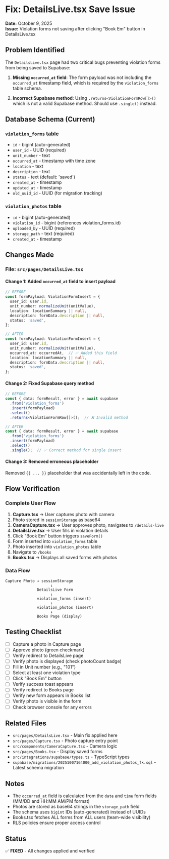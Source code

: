 # Fix: DetailsLive.tsx Save Issue

**Date:** October 9, 2025  
**Issue:** Violation forms not saving after clicking "Book Em" button in DetailsLive.tsx

## Problem Identified

The `DetailsLive.tsx` page had two critical bugs preventing violation forms from being saved to Supabase:

1. **Missing `occurred_at` field**: The form payload was not including the `occurred_at` timestamp field, which is required by the `violation_forms` table schema.

2. **Incorrect Supabase method**: Using `.returns<ViolationFormRow[]>()` which is not a valid Supabase method. Should use `.single()` instead.

## Database Schema (Current)

### `violation_forms` table
- `id` - bigint (auto-generated)
- `user_id` - UUID (required)
- `unit_number` - text
- `occurred_at` - timestamp with time zone
- `location` - text
- `description` - text
- `status` - text (default: 'saved')
- `created_at` - timestamp
- `updated_at` - timestamp
- `old_uuid_id` - UUID (for migration tracking)

### `violation_photos` table
- `id` - bigint (auto-generated)
- `violation_id` - bigint (references violation_forms.id)
- `uploaded_by` - UUID (required)
- `storage_path` - text (required)
- `created_at` - timestamp

## Changes Made

### File: `src/pages/DetailsLive.tsx`

#### Change 1: Added `occurred_at` field to insert payload
```typescript
// BEFORE
const formPayload: ViolationFormInsert = {
  user_id: user.id,
  unit_number: normalizeUnit(unitValue),
  location: locationSummary || null,
  description: formData.description || null,
  status: 'saved',
};

// AFTER
const formPayload: ViolationFormInsert = {
  user_id: user.id,
  unit_number: normalizeUnit(unitValue),
  occurred_at: occurredAt,  // ✅ Added this field
  location: locationSummary || null,
  description: formData.description || null,
  status: 'saved',
};
```

#### Change 2: Fixed Supabase query method
```typescript
// BEFORE
const { data: formResult, error } = await supabase
  .from('violation_forms')
  .insert(formPayload)
  .select()
  .returns<ViolationFormRow[]>();  // ❌ Invalid method

// AFTER
const { data: formResult, error } = await supabase
  .from('violation_forms')
  .insert(formPayload)
  .select()
  .single();  // ✅ Correct method for single insert
```

#### Change 3: Removed erroneous placeholder
Removed `{{ ... }}` placeholder that was accidentally left in the code.

## Flow Verification

### Complete User Flow
1. **Capture.tsx** → User captures photo with camera
2. Photo stored in `sessionStorage` as base64
3. **CameraCapture.tsx** → User approves photo, navigates to `/details-live`
4. **DetailsLive.tsx** → User fills in violation details
5. Click "Book Em" button triggers `saveForm()`
6. Form inserted into `violation_forms` table
7. Photo inserted into `violation_photos` table
8. Navigate to `/books`
9. **Books.tsx** → Displays all saved forms with photos

### Data Flow
```
Capture Photo → sessionStorage
                    ↓
              DetailsLive Form
                    ↓
              violation_forms (insert)
                    ↓
              violation_photos (insert)
                    ↓
              Books Page (display)
```

## Testing Checklist

- [ ] Capture a photo in Capture page
- [ ] Approve photo (green checkmark)
- [ ] Verify redirect to DetailsLive page
- [ ] Verify photo is displayed (check photoCount badge)
- [ ] Fill in Unit number (e.g., "101")
- [ ] Select at least one violation type
- [ ] Click "Book Em" button
- [ ] Verify success toast appears
- [ ] Verify redirect to Books page
- [ ] Verify new form appears in Books list
- [ ] Verify photo is visible in the form
- [ ] Check browser console for any errors

## Related Files

- `src/pages/DetailsLive.tsx` - Main fix applied here
- `src/pages/Capture.tsx` - Photo capture entry point
- `src/components/CameraCapture.tsx` - Camera logic
- `src/pages/Books.tsx` - Display saved forms
- `src/integrations/supabase/types.ts` - TypeScript types
- `supabase/migrations/20251007164000_add_violation_photos_fk.sql` - Latest schema migration

## Notes

- The `occurred_at` field is calculated from the `date` and `time` form fields (MM/DD and HH:MM AM/PM format)
- Photos are stored as base64 strings in the `storage_path` field
- The schema uses `bigint` IDs (auto-generated) instead of UUIDs
- Books.tsx fetches ALL forms from ALL users (team-wide visibility)
- RLS policies ensure proper access control

## Status

✅ **FIXED** - All changes applied and verified
